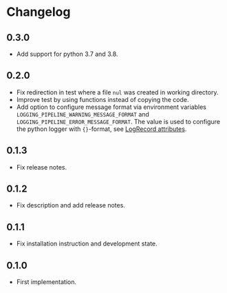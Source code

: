 
# Changelog

## 0.3.0

- Add support for python 3.7 and 3.8.

## 0.2.0

- Fix redirection in test where a file `nul` was created in working directory.
- Improve test by using functions instead of copying the code.
- Add option to configure message format via environment variables
  `LOGGING_PIPELINE_WARNING_MESSAGE_FORMAT` and `LOGGING_PIPELINE_ERROR_MESSAGE_FORMAT`.
  The value is used to configure the python logger with `{}`-format, see
  [LogRecord attributes](https://docs.python.org/3/library/logging.html#logrecord-attributes).

## 0.1.3

- Fix release notes.

## 0.1.2

- Fix description and add release notes.

## 0.1.1

- Fix installation instruction and development state.

## 0.1.0

- First implementation.
